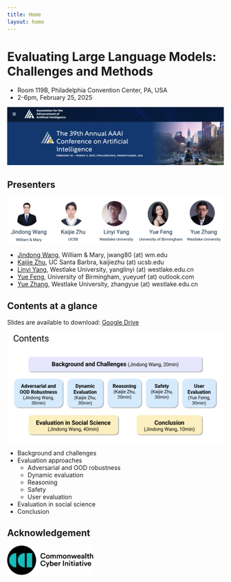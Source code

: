 ```yaml
---
title: Home
layout: home
---
```



# Evaluating Large Language Models: Challenges and Methods

- Room 119B, Philadelphia Convention Center, PA, USA
- 2-6pm, February 25, 2025

![](imgs/aaai25.jpg)


## Presenters

![](imgs/authors.jpg)

- [Jindong Wang](https://jd92.wang/), William & Mary, jwang80 (at) wm.edu
- [Kaijie Zhu](https://immortalise.github.io/), UC Santa Barbra, kaijiezhu (at) ucsb.edu
- [Linyi Yang](https://yanglinyi.github.io/), Westlake University, yanglinyi (at) westlake.edu.cn
- [Yue Feng](https://fengyue-leah.github.io/), University of Birmingham, yueyuef (at) outlook.com
- [Yue Zhang](https://frcchang.github.io/), Westlake University, zhangyue (at) westlake.edu.cn

## Contents at a glance

Slides are available to download: [Google Drive](https://drive.google.com/file/d/1YnXQ0Xtb--nkGvcLB5XV-ZYkD_sO4QQy/view?usp=sharing)

![](imgs/contents.png)

- Background and challenges
- Evaluation approaches
  - Adversarial and OOD robustness
  - Dynamic evaluation
  - Reasoning
  - Safety
  - User evaluation
- Evaluation in social science
- Conclusion

## Acknowledgement

<img src="imgs/cci-logo.png" width="200px">

<!-- ![](imgs/cci-logo.png) -->
